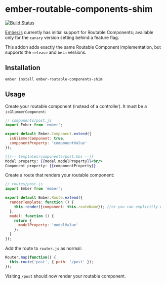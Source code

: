 # ember-routable-components-shim
[![Build Status](https://travis-ci.org/mdehoog/ember-routable-components-shim.svg)](https://travis-ci.org/mdehoog/ember-routable-components-shim)

[Ember.js](https://github.com/emberjs/ember.js) currently has initial support for Routable Components; available only for the `canary` version setting behind a feature flag.

This addon adds exactly the same Routable Component implementation, but supports the `release` and `beta` versions.

## Installation

`ember install ember-routable-components-shim`

## Usage

Create your routable component (instead of a controller). It must be a `isGlimmerComponent`:

```javascript
// components/post.js
import Ember from 'ember';

export default Ember.Component.extend({
  isGlimmerComponent: true,
  componentProperty: 'componentValue'
});
```

```handlebars
{{!-- templates/components/post.hbs --}}
Model property: {{model.modelProperty}}<br/>
Component property: {{componentProperty}}
```

Create a route that renders your routable component:

```javascript
// routes/post.js
import Ember from 'ember';

export default Ember.Route.extend({
  renderTemplate: function () {
    this.render({component: this.routeName}); //or you can explicitly name your component here
  },
  model: function () {
    return {
      modelProperty: 'modelValue'
    };
  }
});
```

Add the route to `router.js` as normal:

```javascript
Router.map(function() {
  this.route('post', { path: '/post' });
});
```

Visiting `/post` should now render your routable component.

